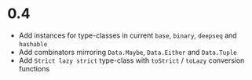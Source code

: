 # 0.4

- Add instances for type-classes in current `base`, `binary`, `deepseq` and `hashable`
- Add combinators mirroring `Data.Maybe`, `Data.Either` and `Data.Tuple`
- Add `Strict lazy strict` type-class with `toStrict` / `toLazy`
  conversion functions
